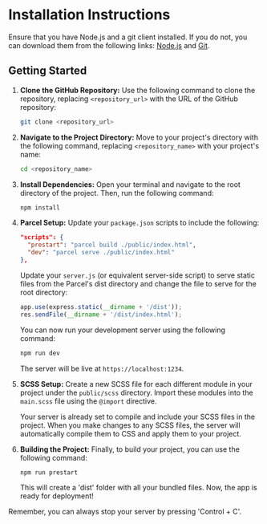 # Installation Instructions

Ensure that you have Node.js and a git client installed. If you do not, you can download them from the following links: [Node.js](https://nodejs.org/en/download/) and [Git](https://git-scm.com/downloads).

## Getting Started

1. **Clone the GitHub Repository:**
   Use the following command to clone the repository, replacing `<repository_url>` with the URL of the GitHub repository:

   ```bash
   git clone <repository_url>
   ```

2. **Navigate to the Project Directory:**
   Move to your project's directory with the following command, replacing `<repository_name>` with your project's name:

   ```bash
   cd <repository_name>
   ```

3. **Install Dependencies:**
   Open your terminal and navigate to the root directory of the project. Then, run the following command:

   ```bash
   npm install
   ```

4. **Parcel Setup:**
   Update your `package.json` scripts to include the following:

   ```json
   "scripts": {
     "prestart": "parcel build ./public/index.html",
     "dev": "parcel serve ./public/index.html"
   },
   ```

   Update your `server.js` (or equivalent server-side script) to serve static files from the Parcel's dist directory and change the file to serve for the root directory:

   ```javascript
   app.use(express.static(__dirname + '/dist'));
   res.sendFile(__dirname + '/dist/index.html');
   ```

   You can now run your development server using the following command:

   ```bash
   npm run dev
   ```

   The server will be live at `https://localhost:1234`.

5. **SCSS Setup:**
   Create a new SCSS file for each different module in your project under the `public/scss` directory. Import these modules into the `main.scss` file using the `@import` directive.

   Your server is already set to compile and include your SCSS files in the project. When you make changes to any SCSS files, the server will automatically compile them to CSS and apply them to your project.

6. **Building the Project:**
   Finally, to build your project, you can use the following command:

   ```bash
   npm run prestart
   ```

   This will create a 'dist' folder with all your bundled files. Now, the app is ready for deployment!

Remember, you can always stop your server by pressing 'Control + C'.
